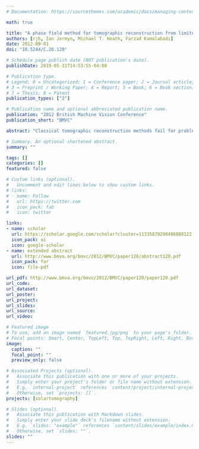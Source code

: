 ```yaml
---
# Documentation: https://sourcethemes.com/academic/docs/managing-content/

math: true

title: "A phase field method for tomographic reconstruction from limited data"
authors: [rjh, Ian Jermyn, Michael T. Heath, Farzad Kamalabadi]
date: 2012-09-01
doi: "10.5244/C.26.120"

# Schedule page publish date (NOT publication's date).
publishDate: 2019-05-31T14:53:55-04:00

# Publication type.
# Legend: 0 = Uncategorized; 1 = Conference paper; 2 = Journal article;
# 3 = Preprint / Working Paper; 4 = Report; 5 = Book; 6 = Book section;
# 7 = Thesis; 8 = Patent
publication_types: ["2"]

# Publication name and optional abbreviated publication name.
publication: "2012 British Machine Vision Conference"
publication_short: "BMVC"

abstract: "Classical tomographic reconstruction methods fail for problems in which there is  extreme temporal and spatial sparsity in the measured data. Reconstruction of coronal  mass ejections (CMEs), a space weather phenomenon with potential negative effects on  the Earth, is one such problem. However, the topological complexity of CMEs renders  recent limited data reconstruction methods inapplicable. We propose an energy function,  based on a phase field level set framework, for the joint segmentation and tomographic  reconstruction of CMEs from measurements acquired by coronagraphs, a type of solar  telescope. Our phase field model deals easily with complex topologies, and is more  robust than classical methods when the data are very sparse. We use a fast variational  algorithm that combines the finite element method with a trust region variant of Newton’s  method to minimize the energy. We compare the results obtained with our model to  classical regularized tomography for synthetic CME-like images."

# Summary. An optional shortened abstract.
summary: ""

tags: []
categories: []
featured: false

# Custom links (optional).
#   Uncomment and edit lines below to show custom links.
# links:
# - name: Follow
#   url: https://twitter.com
#   icon_pack: fab
#   icon: twitter

links:
- name: scholar
  url: https://scholar.google.com/scholar?cluster=11335879290486888122
  icon_pack: ai
  icon: google-scholar
- name: extended abstract
  url: http://www.bmva.org/bmvc/2012/BMVC/paper120/abstract120.pdf
  icon_pack: far
  icon: file-pdf

url_pdf: http://www.bmva.org/bmvc/2012/BMVC/paper120/paper120.pdf
url_code:
url_dataset:
url_poster:
url_project:
url_slides:
url_source:
url_video:

# Featured image
# To use, add an image named `featured.jpg/png` to your page's folder. 
# Focal points: Smart, Center, TopLeft, Top, TopRight, Left, Right, BottomLeft, Bottom, BottomRight.
image:
  caption: ""
  focal_point: ""
  preview_only: false

# Associated Projects (optional).
#   Associate this publication with one or more of your projects.
#   Simply enter your project's folder or file name without extension.
#   E.g. `internal-project` references `content/project/internal-project/index.md`.
#   Otherwise, set `projects: []`.
projects: [solartomography]

# Slides (optional).
#   Associate this publication with Markdown slides.
#   Simply enter your slide deck's filename without extension.
#   E.g. `slides: "example"` references `content/slides/example/index.md`.
#   Otherwise, set `slides: ""`.
slides: ""
---
```

